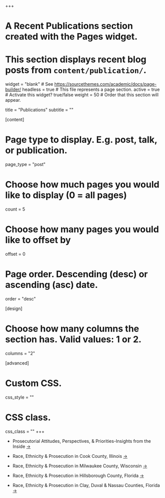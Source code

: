 +++
# A Recent Publications section created with the Pages widget.
# This section displays recent blog posts from `content/publication/`.

widget = "blank"  # See https://sourcethemes.com/academic/docs/page-builder/
headless = true  # This file represents a page section.
active = true  # Activate this widget? true/false
weight = 50  # Order that this section will appear.

title = "Publications"
subtitle = ""

[content]
  # Page type to display. E.g. post, talk, or publication.
  page_type = "post"
  
  # Choose how much pages you would like to display (0 = all pages)
  count = 5
  
  # Choose how many pages you would like to offset by
  offset = 0

  # Page order. Descending (desc) or ascending (asc) date.
  order = "desc"
  

[design]
  # Choose how many columns the section has. Valid values: 1 or 2.
  columns = "2"
  
[advanced]
 # Custom CSS. 
 css_style = ""
 
 # CSS class.
 css_class = ""
+++



- Prosecutorial Attitudes, Perspectives, & Priorities-Insights from the Inside [&#8594;](https://www.luc.edu/media/lucedu/criminaljustice/pdfs/FIU%20Loyola%20_MacAthruth%20Prosecution%20Project%20Report%20One%20PDF.pdf)

- Race, Ethnicity & Prosecution in Cook County, Illinois [&#8594;](https://drive.google.com/file/d/1EZxyEbH8ombfpmS30ZZOeVv7q8C9Xg8B/view)

- Race, Ethnicity & Prosecution in Milwaukee County, Wisconsin [&#8594;](https://drive.google.com/file/d/1LPKAjnI2ymNtyGt_orG-8Bcj_VvbsQVr/view)

- Race, Ethnicity & Prosecution  in  Hillsborough County, Florida [&#8594;](https://cj.fiu.edu/news/2019/assessing-racial-and-ethnic-disparities-in-criminal-case-outcomes-in-hillsborough-county-florida/hillsborough-county-disparity-report-printable.pdf)

- Race, Ethnicity & Prosecution in Clay, Duval & Nassau Counties, Florida [&#8594;](https://cj.fiu.edu/news/2019/assessing-racial-and-ethnic-disparities-in-criminal-case-outcomes-in-jacksonville-florida/assessing-racial-and-ethnic-disparities-in-criminal-case-outcomes-in-jacksonville-florida.pdf)



